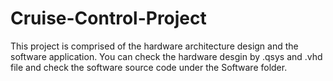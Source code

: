 # Cruise-Control-Project
This project is comprised of the hardware architecture design and the software application.
You can check the hardware desgin by .qsys and .vhd file and check the software source code under the Software folder. 
